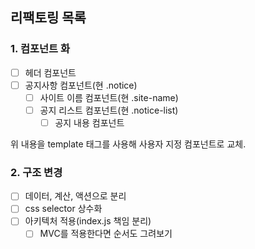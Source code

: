 ## 리팩토링 목록

### 1. 컴포넌트 화

- [ ] 헤더 컴포넌트
- [ ] 공지사항 컴포넌트(현 .notice)
  - [ ] 사이트 이름 컴포넌트(현 .site-name)
  - [ ] 공지 리스트 컴포넌트(현 .notice-list)
    - [ ] 공지 내용 컴포넌트

위 내용을 template 태그를 사용해 사용자 지정 컴포넌트로 교체.

### 2. 구조 변경

- [ ] 데이터, 계산, 액션으로 분리
- [ ] css selector 상수화
- [ ] 아키텍처 적용(index.js 책임 분리)
  - [ ] MVC를 적용한다면 순서도 그려보기
